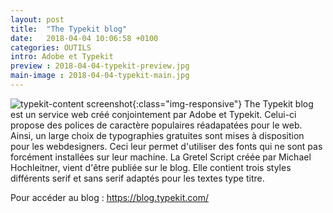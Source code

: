 ```yaml
---
layout: post
title:  "The Typekit blog"
date:   2018-04-04 10:06:58 +0100
categories: OUTILS
intro: Adobe et Typekit
preview : 2018-04-04-typekit-preview.jpg
main-image : 2018-04-04-typekit-main.jpg
---
```

![typekit-content screenshot](../../../../../assets/images/2018-04-04-typekit-content.jpg){:class="img-responsive"}
The Typekit blog est un service web créé conjointement par Adobe et Typekit. Celui-ci propose des polices de caractère populaires réadapatées pour le web. Ainsi, un large choix de typographies gratuites sont mises à disposition pour les webdesigners. Ceci leur permet d'utiliser des fonts qui ne sont pas forcément installées sur leur machine. La Gretel Script créée par Michael Hochleitner, vient d'être publiée sur le blog. Elle contient trois styles différents serif et sans serif adaptés pour les textes type titre.

Pour accéder au blog : https://blog.typekit.com/

